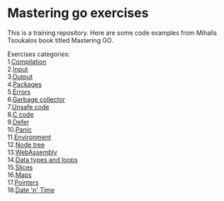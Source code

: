 # Mastering go exercises

This is a training repository. 
Here are some code examples from Mihalis Tsoukalos book titled Mastering GO.

Exercises categories: \
1.[Compilation](compilation) \
2.[Input](input) \
3.[Output](output) \
4.[Packages](packagesdownloading) \
5.[Errors](errorhandling) \
6.[Garbage collector](gc) \
7.[Unsafe code](unsafe) \
8.[C code](c) \
9.[Defer](defer) \
10.[Panic](panic) \
11.[Environment](env) \
12.[Node tree](nodetree) \
13.[WebAssembly](webassembly) \
14.[Data types and loops](datatypesandloops) \
15.[Slices](slices) \
16.[Maps](maps) \
17.[Pointers](pointers) \
18.[Date 'n' Time](datetime)
